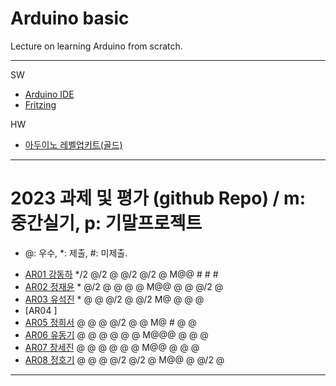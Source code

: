 # Arduino basic
Lecture on learning Arduino from scratch.


---

SW

- [Arduino IDE](https://www.arduino.cc/)
- [Fritzing](http://fritzing.org/download/)

HW

- [아두이노 레벨업키트(골드)](https://www.devicemart.co.kr/goods/view?no=12170416)

---

# 2023 과제 및 평가 (github Repo) / m: 중간실기, p: 기말프로젝트
* @: 우수, *: 제출, #: 미제출.  

- [AR01 강동하](https://github.com/kangdongha2/ar01) */2 @/2 @ @/2 @/2 @ M@@ # # #
- [AR02 정재윤](https://github.com/wjdwodbs1212/AR02) * @/2 @ @ @ @ M@@ @ @ @/2 @
- [AR03 유석진](https://github.com/20203310s/AR03) * @ @ @/2 @ @/2 M@ @ @ @
- [AR04 ]
- [AR05 정희서](https://github.com/HiSeoJeong/AR05) @ @ @ @/2 @ @ M@ # @ @
- [AR06 유동기](https://github.com/wtfwtfs/ar06) @ @ @ @ @ @ M@@@ @ @ @
- [AR07 장세진](https://github.com/sejin573/AR07) @ @ @ @ @ @ M@@ @ @ @
- [AR08 정호기](https://github.com/JeongHogi/AR08a) @ @ @ @/2 @/2 @ M@@ @ @/2 @


---




